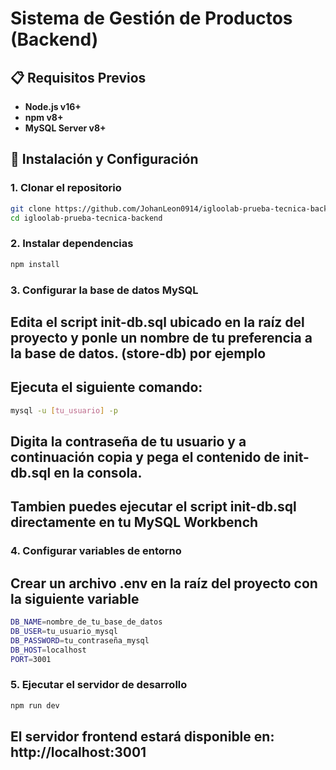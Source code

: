 # Sistema de Gestión de Productos (Backend)

## 📋 Requisitos Previos
- **Node.js v16+**
- **npm v8+**
- **MySQL Server v8+**

## 🚀 Instalación y Configuración

### 1. Clonar el repositorio
```bash
git clone https://github.com/JohanLeon0914/igloolab-prueba-tecnica-backend
cd igloolab-prueba-tecnica-backend
```

### 2. Instalar dependencias
```bash
npm install
```

### 3. Configurar la base de datos MySQL
## Edita el script init-db.sql ubicado en la raíz del proyecto y ponle un nombre de tu preferencia a la base de datos. (store-db) por ejemplo
## Ejecuta el siguiente comando:
```bash
mysql -u [tu_usuario] -p
```
## Digita la contraseña de tu usuario y a continuación copia y pega el contenido de init-db.sql en la consola.
## Tambien puedes ejecutar el script init-db.sql directamente en tu MySQL Workbench

### 4. Configurar variables de entorno
## Crear un archivo .env en la raíz del proyecto con la siguiente variable
```bash
DB_NAME=nombre_de_tu_base_de_datos
DB_USER=tu_usuario_mysql
DB_PASSWORD=tu_contraseña_mysql
DB_HOST=localhost
PORT=3001
```

### 5. Ejecutar el servidor de desarrollo
```bash
npm run dev
```
## El servidor frontend estará disponible en: http://localhost:3001



